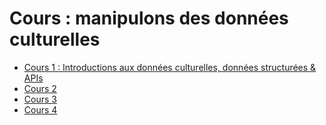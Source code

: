 # Cours : manipulons des données culturelles

- [Cours 1 : Introductions aux données culturelles, données structurées & APIs](cours-1.md)
- [Cours 2](cours-2.md)
- [Cours 3](cours-3.md)
- [Cours 4](cours-4.md)
